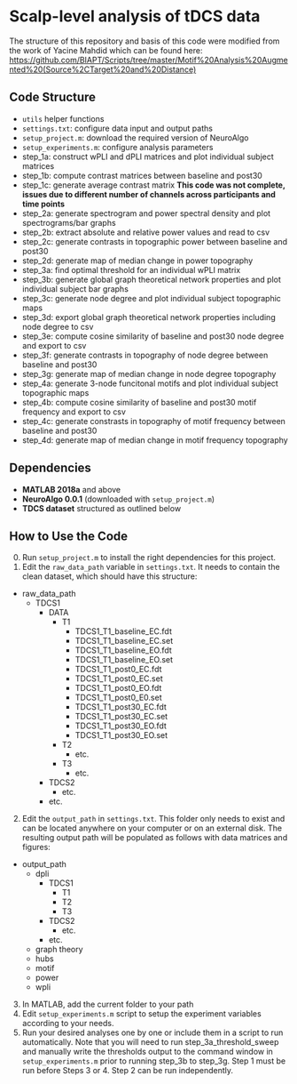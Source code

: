 # Scalp-level analysis of tDCS data
The structure of this repository and basis of this code were modified from the work of Yacine Mahdid which can be found here: https://github.com/BIAPT/Scripts/tree/master/Motif%20Analysis%20Augmented%20(Source%2CTarget%20and%20Distance)

## Code Structure
* `utils` helper functions
* `settings.txt`: configure data input and output paths
* `setup_project.m`: download the required version of NeuroAlgo
* `setup_experiments.m`: configure analysis parameters
* step_1a: construct wPLI and dPLI matrices and plot individual subject matrices
* step_1b: compute contrast matrices between baseline and post30
* step_1c: generate average contrast matrix **This code was not complete, issues due to different number of channels across participants and time points**
* step_2a: generate spectrogram and power spectral density and plot spectrograms/bar graphs
* step_2b: extract absolute and relative power values and read to csv
* step_2c: generate contrasts in topographic power between baseline and post30
* step_2d: generate map of median change in power topography
* step_3a: find optimal threshold for an individual wPLI matrix
* step_3b: generate global graph theoretical network properties and plot individual subject bar graphs
* step_3c: generate node degree and plot individual subject topographic maps
* step_3d: export global graph theoretical network properties including node degree to csv
* step_3e: compute cosine similarity of baseline and post30 node degree and export to csv
* step_3f: generate contrasts in topography of node degree between baseline and post30
* step_3g: generate map of median change in node degree topography
* step_4a: generate 3-node funcitonal motifs and plot individual subject topographic maps
* step_4b: compute cosine similarity of baseline and post30 motif frequency and export to csv
* step_4c: generate constrasts in topography of motif frequency between baseline and post30
* step_4d: generate map of median change in motif frequency topography

## Dependencies
* **MATLAB 2018a** and above
* **NeuroAlgo 0.0.1** (downloaded with `setup_project.m`)
* **TDCS dataset** structured as outlined below 

## How to Use the Code
0. Run `setup_project.m` to install the right dependencies for this project. 
1. Edit the `raw_data_path` variable in `settings.txt`. It needs to contain the clean dataset, which should have this structure:

* raw_data_path
	* TDCS1
		* DATA
			* T1
				* TDCS1_T1_baseline_EC.fdt
				* TDCS1_T1_baseline_EC.set
				* TDCS1_T1_baseline_EO.fdt
				* TDCS1_T1_baseline_EO.set
				* TDCS1_T1_post0_EC.fdt
				* TDCS1_T1_post0_EC.set
				* TDCS1_T1_post0_EO.fdt
				* TDCS1_T1_post0_E0.set
				* TDCS1_T1_post30_EC.fdt
				* TDCS1_T1_post30_EC.set
				- TDCS1_T1_post30_EO.fdt
				- TDCS1_T1_post30_EO.set
 			- T2
				- etc.
			- T3
				- etc.
        - TDCS2
            - etc.
        - etc.
2. Edit the `output_path` in `settings.txt`. This folder only needs to exist and can be located anywhere on your computer or on an external disk. The resulting output path will be populated as follows with data matrices and figures:
* output_path
	* dpli
		* TDCS1
			- T1
			- T2
			- T3
		* TDCS2
			- etc.
		* etc.
	* graph theory
	* hubs
	* motif
	* power
	* wpli
3. In MATLAB, add the current folder to your path 
4. Edit `setup_experiments.m` script to setup the experiment variables according to your needs.
5.  Run your desired analyses one by one or include them in a script to run automatically. Note that you will need to run step_3a_threshold_sweep and manually write the thresholds output to the command window in `setup_experiments.m` prior to running step_3b to step_3g. Step 1 must be run before Steps 3 or 4. Step 2 can be run independently.
